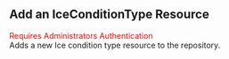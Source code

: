 ## Add an IceConditionType Resource
<span style="color:red">Requires Administrators Authentication</span>     
Adds a new Ice condition type resource to the repository.
